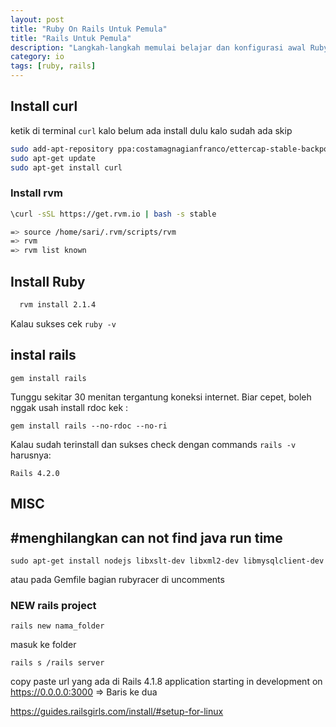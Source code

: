 ```yaml
---
layout: post
title: "Ruby On Rails Untuk Pemula"
title: "Rails Untuk Pemula"
description: "Langkah-langkah memulai belajar dan konfigurasi awal Ruby On Rails untuk pemula."
category: io
tags: [ruby, rails]
---
```



##  Install curl

ketik di terminal `curl` kalo belum ada install dulu kalo sudah ada skip

```bash
sudo add-apt-repository ppa:costamagnagianfranco/ettercap-stable-backports
sudo apt-get update
sudo apt-get install curl
```

### Install rvm

```bash
\curl -sSL https://get.rvm.io | bash -s stable

=> source /home/sari/.rvm/scripts/rvm
=> rvm
=> rvm list known
```

## Install Ruby

```bash
  rvm install 2.1.4
```

Kalau sukses cek `ruby -v`

## instal rails

    gem install rails

Tunggu sekitar 30 menitan tergantung koneksi internet. Biar cepet, boleh nggak usah install rdoc kek :

    gem install rails --no-rdoc --no-ri

Kalau sudah terinstall dan sukses check dengan commands `rails -v` harusnya:

    Rails 4.2.0

## MISC

## #menghilangkan can not find java run time

    sudo apt-get install nodejs libxslt-dev libxml2-dev libmysqlclient-dev

atau pada Gemfile bagian rubyracer di uncomments

### NEW rails project

    rails new nama_folder

masuk ke folder

    rails s /rails server

copy paste url yang ada di  Rails 4.1.8 application starting in development on https://0.0.0.0:3000 => Baris ke dua

https://guides.railsgirls.com/install/#setup-for-linux
